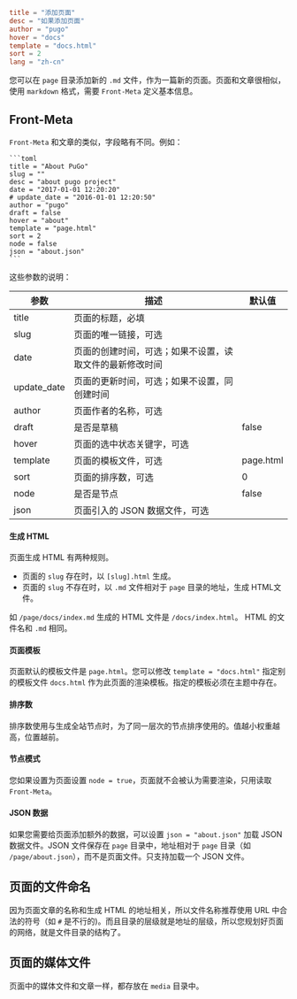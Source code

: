 ```toml
title = "添加页面"
desc = "如果添加页面"
author = "pugo"
hover = "docs"
template = "docs.html"
sort = 2
lang = "zh-cn"
```

您可以在 `page` 目录添加新的 `.md` 文件，作为一篇新的页面。页面和文章很相似，使用 `markdown` 格式，需要 `Front-Meta` 定义基本信息。

## Front-Meta

`Front-Meta` 和文章的类似，字段略有不同。例如：

    ```toml
    title = "About PuGo"
    slug = ""
    desc = "about pugo project"
    date = "2017-01-01 12:20:20"
    # update_date = "2016-01-01 12:20:50"
    author = "pugo"
    draft = false
    hover = "about"
    template = "page.html"
    sort = 2
    node = false
    json = "about.json"
    ```

这些参数的说明：

参数 | 描述 | 默认值
--- | --- | ---
title | 页面的标题，必填 | 
slug | 页面的唯一链接，可选 |
date | 页面的创建时间，可选；如果不设置，读取文件的最新修改时间 | 
update_date | 页面的更新时间，可选；如果不设置，同创建时间 | 
author | 页面作者的名称，可选 | 
draft | 是否是草稿 | false
hover | 页面的选中状态关键字，可选 | 
template | 页面的模板文件，可选 | page.html
sort | 页面的排序数，可选 | 0
node | 是否是节点 | false
json | 页面引入的 JSON 数据文件，可选 | 

#### 生成 HTML

页面生成 HTML 有两种规则。

- 页面的 `slug` 存在时，以 `[slug].html` 生成。
- 页面的 `slug` 不存在时，以 `.md` 文件相对于 `page` 目录的地址，生成 HTML文件。

如 `/page/docs/index.md` 生成的 HTML 文件是 `/docs/index.html`。 HTML 的文件名和 `.md` 相同。

#### 页面模板

页面默认的模板文件是 `page.html`。您可以修改 `template = "docs.html"` 指定别的模板文件 `docs.html` 作为此页面的渲染模板。指定的模板必须在主题中存在。

#### 排序数

排序数使用与生成全站节点时，为了同一层次的节点排序使用的。值越小权重越高，位置越前。

#### 节点模式

您如果设置为页面设置 `node = true`，页面就不会被认为需要渲染，只用读取 `Front-Meta`。

#### JSON 数据

如果您需要给页面添加额外的数据，可以设置 `json = "about.json"` 加载 JSON 数据文件。JSON 文件保存在 `page` 目录中，地址相对于 `page` 目录（如 `/page/about.json`），而不是页面文件。只支持加载一个 JSON 文件。

## 页面的文件命名

因为页面文章的名称和生成 HTML 的地址相关，所以文件名称推荐使用 URL 中合法的符号（如 `#` 是不行的)。而且目录的层级就是地址的层级，所以您规划好页面的网络，就是文件目录的结构了。

## 页面的媒体文件

页面中的媒体文件和文章一样，都存放在 `media` 目录中。


